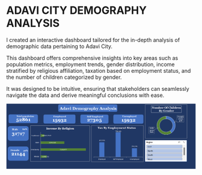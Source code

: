 # ADAVI CITY DEMOGRAPHY ANALYSIS

I created an interactive dashboard tailored for the in-depth analysis of demographic data pertaining to Adavi City. 

This dashboard offers comprehensive insights into key areas such as population metrics, employment trends, gender distribution, income stratified by religious affiliation, taxation based on employment status, and the number of children categorized by gender. 

It was designed to be intuitive, ensuring that stakeholders can seamlessly navigate the data and derive meaningful conclusions with ease.

![Dashboard](dashboard.png)
